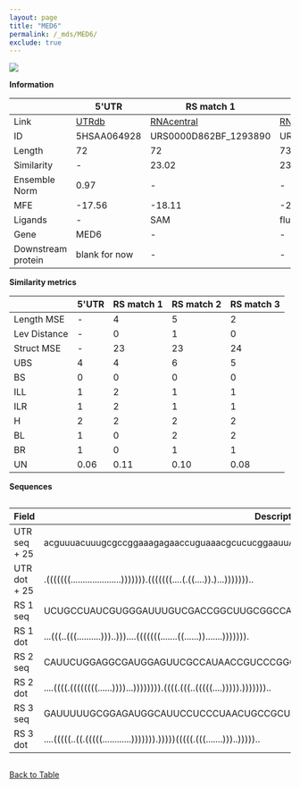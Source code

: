 ```yaml
---
layout: page
title: "MED6"
permalink: /_mds/MED6/
exclude: true
---
```




![](../../alns_9.28.22/aln_5HSAA064928_0.990.png?raw=true)


**Information**

| | 5'UTR       | RS match 1   | RS match 2  | RS match 3 |
| ---- | ----------- | ----------- | ----------- | ----------- |
| Link | <a href="http://utrdb.ba.itb.cnr.it/getutr/5HSAA064928/1" target="_blank" rel="noopener noreferrer">UTRdb</a>   | <a href="https://rnacentral.org/rna/URS0000D862BF/1293890" target="_blank" rel="noopener noreferrer">RNAcentral</a>     |<a href="https://rnacentral.org/rna/URS0000D8DDA5/1803461" target="_blank" rel="noopener noreferrer">RNAcentral</a>  | <a href="https://rnacentral.org/rna/URS0000D93C80/1515439" target="_blank" rel="noopener noreferrer">RNAcentral</a>   |
| ID | 5HSAA064928     | URS0000D862BF_1293890     | URS0000D8DDA5_1803461     | URS0000D93C80_1515439     |
| Length | 72     |  72    | 73   |  72    |
| Similarity | - | 23.02 | 23.23 | 24.01 |
| Ensemble Norm | 0.97 | - | - | - |
| MFE | -17.56 | -18.11 | -26.07 | -17.69 |
| Ligands | - | SAM | fluoride | fluoride |
| Gene | MED6 | - | - | - |
| Downstream protein | blank for now    |    -    | -  | - |


**Similarity metrics**

| | 5'UTR       | RS match 1   | RS match 2  | RS match 3 |
| ---- | ----------- | ----------- | ----------- | ----------- |
| Length MSE | - | 4 | 5 | 2 |
| Lev Distance | - | 0 | 1 | 0 |
| Struct MSE | - | 23 | 23 | 24 |
| UBS| 4 | 4 | 6 | 5 |
| BS | 0 | 0 | 0 | 0 |
| ILL | 1 | 2 | 1 | 1 |
| ILR | 1 | 2 | 1 | 1 |
| H | 2 | 2 | 2 | 2 |
| BL | 1 | 0 | 2 | 2 |
| BR | 1 | 0 | 1 | 1 |
| UN | 0.06 | 0.11 | 0.10 | 0.08 |

**Sequences**


<div style="overflow-x:auto;">

<table>
<colgroup>
<col width="30%" />
<col width="70%" />
</colgroup>
<thead>
<tr class="header">
<th>Field</th>
<th>Description</th>
</tr>
</thead>
<tbody>
<tr>
<td markdown="span">UTR seq + 25 </td>
<td markdown="span"> acguuuacuuugcgccggaaagagaaccuguaaacgcucucggaauuATGGCGGCGGTGGATATCCGAGACA </td>
</tr>
<tr>
<td markdown="span">UTR dot + 25  </td>
<td markdown="span"> .(((((((.....................))))))).(((((((....(.((....)).)...)))))))..
</td>
</tr>


<tr>
<td markdown="span">RS 1 seq </td>
<td markdown="span"> UCUGCCUAUCGUGGGAUUUGUCGACCGGCUUGCGGCCACGUAAAAAAUCGCUAAAGAGGGGAAUCGUGGCUU
</td>
</tr>


<tr>
<td markdown="span">RS 1 dot </td>
<td markdown="span"> ...(((..(((..........)))..)))....(((((((.......((......)).......))))))).
</td>
</tr>


<tr>
<td markdown="span">RS 2 seq </td>
<td markdown="span"> CAUUCUGGAGGCGAUGGAGUUCGCCAUAACCGUCCCGGCGCUGUUCACCGGGUCUGAUGACUCCUGGCAGCAG
</td>
</tr>


<tr>
<td markdown="span">RS 2 dot </td>
<td markdown="span"> ....((((.((((((((......))))...)))))))).((((.(((..(((((....))))).)))))))..
</td>
</tr>


<tr>
<td markdown="span">RS 3 seq </td>
<td markdown="span"> GAUUUUUGCGGAGAUGGCAUUCCUCCCUAACUGCCGCUAGCAAGCUUUGCGGCUAAUGAUGCCUACAGGGUC
</td>
</tr>


<tr>
<td markdown="span">RS 3 dot </td>
<td markdown="span"> ....(((((..((.(((((............))))))).)))))(((((.(((.......)))..)))))..
</td>
</tr>

</tbody>
</table>


</div>


[Back to Table](../../display)
